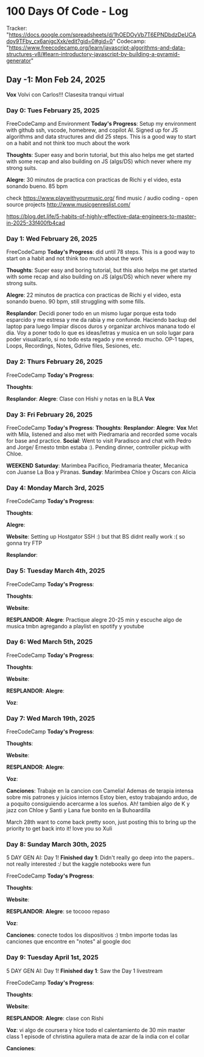 # 100 Days Of Code - Log
Tracker:
"https://docs.google.com/spreadsheets/d/1hOEDOyVb7T6EPNDbdzDeUCAdoy9TFby_cx6anjgcXxk/edit?gid=0#gid=0"
Codecamp:
"https://www.freecodecamp.org/learn/javascript-algorithms-and-data-structures-v8/#learn-introductory-javascript-by-building-a-pyramid-generator"

## Day -1: Mon Feb 24, 2025
**Vox** Volvi con Carlos!!! Clasesita tranqui virtual


### Day 0: Tues February 25, 2025

FreeCodeCamp and Environment
**Today's Progress**: Setup my environment with github ssh, vscode, homebrew, and copilot AI. Signed up for JS algorithms and data structures and did 25 steps. This is a good way to start on a habit and not think too much about the work

**Thoughts**: Super easy and borin tutorial, but this also helps me get started with some recap and also building on JS (algs/DS) which never where my strong suits.

**Alegre**: 30 minutos de practica con practicas de Richi y el video, esta sonando bueno. 85 bpm


check 
https://www.playwithyourmusic.org/
find music / audio coding - open source projects
http://www.musicgenreslist.com/

https://blog.det.life/5-habits-of-highly-effective-data-engineers-to-master-in-2025-33f400fb4cad


### Day 1: Wed February 26, 2025

FreeCodeCamp 
**Today's Progress**: did until 78 steps. This is a good way to start on a habit and not think too much about the work

**Thoughts**: Super easy and boring tutorial, but this also helps me get started with some recap and also building on JS (algs/DS) which never where my strong suits.

**Alegre**: 22 minutos de practica con practicas de Richi y el video, esta sonando bueno. 90 bpm, still struggling with some fills.

**Resplandor**:
Decidi poner todo en un mismo lugar porque esta todo esparcido y me estresa y me da rabia y me confunde.
Haciendo backup del laptop para luego limpiar discos duros y organizar archivos manana todo el dia.
Voy a poner todo lo que es ideas/letras y musica en un solo lugar para poder visualizarlo, si no todo esta regado y me enredo mucho.
OP-1 tapes, Loops, Recordings, Notes, Gdrive files, Sesiones, etc.


### Day 2: Thurs February 26, 2025

FreeCodeCamp 
**Today's Progress**: 

**Thoughts**: 

**Resplandor**:
**Alegre**: Clase con Hishi y notas en la BLA
**Vox**


### Day 3: Fri February 26, 2025

FreeCodeCamp 
**Today's Progress**: 
**Thoughts**: 
**Resplandor**: 
**Alegre**: 
**Vox** Met with Mila, listened and also met with Piedramaria and recorded some vocals for base and practice.
**Social**: Went to visit Paradisco and chat with Pedro and Jorge/ Ernesto tmbn estaba :). Pending dinner, controller pickup with Chloe.

**WEEKEND**
**Saturday**: Marimbea Pacifico, Piedramaria theater, Mecanica con Juanse La Boa y Piranas.
**Sunday**: Marimbea Chloe y Oscars con Alicia


### Day 4: Monday March 3rd, 2025

FreeCodeCamp 
**Today's Progress**:

**Thoughts**: 

**Alegre**: 

**Website**:
Setting up Hostgator SSH :) but that BS didnt really work :( so gonna try FTP

**Resplandor**:


### Day 5: Tuesday March 4th, 2025

FreeCodeCamp 
**Today's Progress**:

**Thoughts**: 

**Website**:

**RESPLANDOR**:
**Alegre**: 
Practique alegre 20-25 min y escuche algo de musica tmbn agregando a playlist en spotify y youtube


### Day 6: Wed March 5th, 2025

FreeCodeCamp 
**Today's Progress**:

**Thoughts**: 

**Website**:

**RESPLANDOR**:
**Alegre**: 

**Voz**: 


### Day 7: Wed March 19th, 2025

FreeCodeCamp 
**Today's Progress**:

**Thoughts**: 

**Website**:

**RESPLANDOR**:
**Alegre**: 

**Voz**: 

**Canciones**: Trabaje en la cancion con Camelia!
Ademas de terapia intensa sobre mis patrones y juicios internos
Estoy bien, estoy trabajando arduo, de a poquito consiguiendo acercarme a los sueños.
Ah! tambien algo de K y jazz con Chloe y Santi y Lana fue bonito en la Buhoardilla


March 28th
want to come back pretty soon, just posting this to bring up the priority to get back into it!
love you so Xuli



### Day 8: Sunday March 30th, 2025

5 DAY GEN AI: Day 1! 
**Finished day 1**:
Didn't really go deep into the papers.. not really interested :/ but the kaggle notebooks were fun

FreeCodeCamp 
**Today's Progress**:

**Thoughts**: 

**Website**:

**RESPLANDOR**:
**Alegre**: se tocooo repaso

**Voz**: 

**Canciones**: conecte todos los dispositivos :) tmbn importe todas las canciones que encontre en "notes" al google doc



### Day 9: Tuesday April 1st, 2025

5 DAY GEN AI: Day 1! 
**Finished day 1**:
Saw the Day 1 livestream

FreeCodeCamp 
**Today's Progress**:

**Thoughts**: 

**Website**:

**RESPLANDOR**:
**Alegre**: clase con Rishi

**Voz**: vi algo de coursera y hice todo el calentamiento de 30 min 
master class 1 episode of christina aguilera
mata de azar de la india con el collar

**Canciones**: